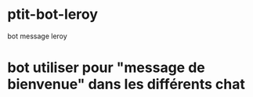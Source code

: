 # ptit-bot-leroy
bot message leroy

# bot utiliser pour "message de bienvenue" dans les différents chat
